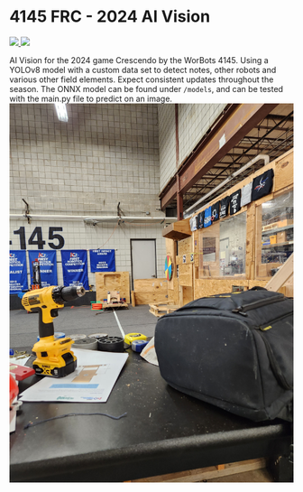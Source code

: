# 4145 FRC - 2024 AI Vision  
<a href="https://universe.roboflow.com/raleigh-slack-idx6f/2024-frc/model/">
    <img src="https://app.roboflow.com/images/try-model-badge.svg"></img>
</a>
<a href="https://universe.roboflow.com/raleigh-slack-idx6f/2024-frc">
    <img src="https://app.roboflow.com/images/download-dataset-badge.svg"></img>
</a>  

AI Vision for the 2024 game Crescendo by the WorBots 4145. Using a YOLOv8 model with a custom data set to detect notes, other robots and various other field elements. Expect consistent updates throughout the season. The ONNX model can be found under `/models`, and can be tested with the main.py file to predict on an image. 
![](image.jpg)